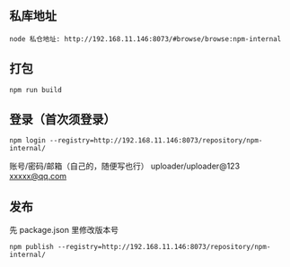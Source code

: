 ## 私库地址

```
node 私仓地址: http://192.168.11.146:8073/#browse/browse:npm-internal  
```

## 打包   

```
npm run build
```

## 登录（首次须登录）

```
npm login --registry=http://192.168.11.146:8073/repository/npm-internal/  
```
账号/密码/邮箱（自己的，随便写也行）  uploader/uploader@123  xxxxx@qq.com

## 发布     

先 package.json 里修改版本号

```  
npm publish --registry=http://192.168.11.146:8073/repository/npm-internal/
```
